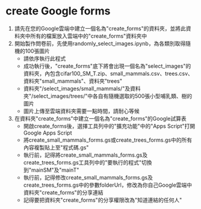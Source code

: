 # create Google forms
1. 請先在您的Google雲端中建立一個名為"create_forms"的資料夾，並將此資料夾中所有的檔案放入雲端中的"create_forms"資料夾中
2. 開始製作問卷前，先使用randomly_select_images.ipynb，為各類別取得隨機的100張圖片
    * 請依序執行此程式
    * 成功執行後，"create_forms"底下將會出現一個名為"select_images"的資料夾，內包含cifar100_SM_T.zip、small_mammals.csv、trees.csv、資料夾"small_mammals"、資料夾"trees"
    * 資料夾"/select_images/small_mammals/"及資料夾"/select_images/trees/"中各自有隨機選取的500張小型哺乳類、樹的圖片
    * 圖片上傳至雲端資料夾需要一點時間，請耐心等候
3. 在資料夾"create_forms"中建立一個名為"create_forms"的Google試算表
    * 開啟create_forms後，選擇工具列中的"擴充功能"中的"Apps Script"打開Google Apps Script
    * 將create_small_mammals_forms.gs或create_trees_forms.gs中的所有內容複製貼上至"程式碼.gs"
    * 執行前，記得將create_small_mammals_forms.gs及create_trees_forms.gs工具列中的"要執行的程式"切換到"mainSM"及"mainT"
    * 執行前，記得修改create_small_mammals_forms.gs及create_trees_forms.gs中的參數folderUrl，修改為你自己Google雲端中資料夾"create_forms"的分享連結
    * 記得要把資料夾"create_forms"的分享權限改為"知道連結的任何人"

